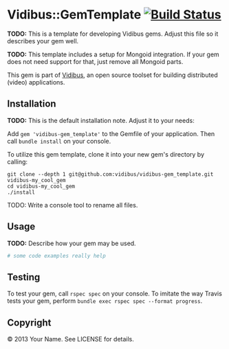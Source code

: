 # Vidibus::GemTemplate [![Build Status](https://travis-ci.org/vidibus/vidibus-gem_template.png)](https://travis-ci.org/vidibus/vidibus-gem_template)

**TODO:** This is a template for developing Vidibus gems. Adjust this file so it describes your gem well.

**TODO:** This template includes a setup for Mongoid integration. If your gem does not need support for that, just remove all Mongoid parts.

This gem is part of [Vidibus](http://vidibus.org), an open source toolset for building distributed (video) applications.


## Installation

**TODO:** This is the default installation note. Adjust it to your needs:

Add `gem 'vidibus-gem_template'` to the Gemfile of your application. Then call `bundle install` on your console.

To utilize this gem template, clone it into your new gem's directory by calling:

```
git clone --depth 1 git@github.com:vidibus/vidibus-gem_template.git vidibus-my_cool_gem
cd vidibus-my_cool_gem
./install
```

TODO: Write a console tool to rename all files.


## Usage

**TODO:** Describe how your gem may be used.

```ruby
# some code examples really help
```

## Testing

To test your gem, call `rspec spec` on your console.
To imitate the way Travis tests your gem, perform `bundle exec rspec spec --format progress`.


## Copyright

&copy; 2013 Your Name. See LICENSE for details.
